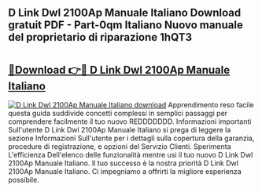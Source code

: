 ## D Link Dwl 2100Ap Manuale Italiano Download gratuit PDF - Part-0qm Italiano Nuovo manuale del proprietario di riparazione 1hQT3

# <h2><a href="http://dfdujt1.blite.top/?on=D+Link+Dwl+2100Ap+Manuale+Italiano">🔗Download 👉🔴 D Link Dwl 2100Ap Manuale Italiano</a></h2>

[![D Link Dwl 2100Ap Manuale Italiano download](https://i.imgur.com/lujVjoI.png)](http://dfdujt1.blite.top/?on=D+Link+Dwl+2100Ap+Manuale+Italiano)
Apprendimento reso facile questa guida suddivide concetti complessi in semplici passaggi per comprendere facilmente il tuo nuovo REDDDDDDD. Informazioni importanti Sull'utente D Link Dwl 2100Ap Manuale Italiano si prega di leggere la sezione Informazioni Sull'utente per i dettagli sulla copertura della garanzia, procedure di registrazione, e opzioni del Servizio Clienti. Sperimenta L'efficienza Dell'elenco delle funzionalità mentre usi il tuo nuovo D Link Dwl 2100Ap Manuale Italiano. Il tuo successo è la nostra priorità D Link Dwl 2100Ap Manuale Italiano. Ci impegniamo a offrirti la migliore esperienza possibile.

